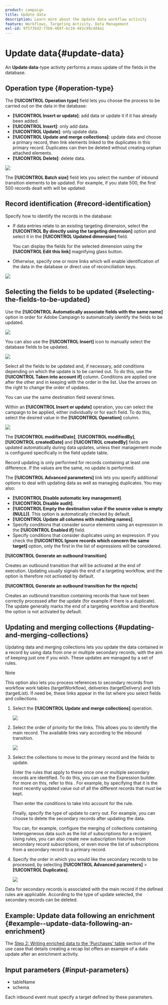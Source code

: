 ```yaml
---
product: campaign
title: Update data
description: Learn more about the Update data workflow activity
feature: Workflows, Targeting Activity, Data Management
exl-id: 9f5735d2-73b8-469f-bc10-482c99cdd4a1
---
```

# Update data{#update-data}



An **Update data**-type activity performs a mass update of the fields in the database.

## Operation type {#operation-type}

The **[!UICONTROL Operation type]** field lets you choose the process to be carried out on the data in the database:

* **[!UICONTROL Insert or update]**: add data or update it if it has already been added.
* **[!UICONTROL Insert]**: only add data.
* **[!UICONTROL Update]**: only update data.
* **[!UICONTROL Update and merge collections]**: update data and choose a primary record, then link elements linked to the duplicates in this primary record. Duplicates can then be deleted without creating orphan attached elements.
* **[!UICONTROL Delete]**: delete data.

![](assets/s_advuser_update_data_1.png)

The **[!UICONTROL Batch size]** field lets you select the number of inbound transition elements to be updated. For example, if you state 500, the first 500 records dealt with will be updated.

## Record identification {#record-identification}

Specify how to identify the records in the database:

* If data entries relate to an existing targeting dimension, select the **[!UICONTROL By directly using the targeting dimension]** option and select it in the **[!UICONTROL Updated dimension]** field.

  You can display the fields for the selected dimension using the **[!UICONTROL Edit this link]** magnifying glass button.

* Otherwise, specify one or more links which will enable identification of the data in the database or direct use of reconciliation keys.

![](assets/s_advuser_update_data_2.png)

## Selecting the fields to be updated {#selecting-the-fields-to-be-updated}

Use the **[!UICONTROL Automatically associate fields with the same name]** option in order for Adobe Campaign to automatically identify the fields to be updated.

![](assets/s_advuser_update_data_3b.png)

You can also use the **[!UICONTROL Insert]** icon to manually select the database fields to be updated.

![](assets/s_advuser_update_data_3.png)

Select all the fields to be updated and, if necessary, add conditions depending on which the update is to be carried out. To do this, use the **[!UICONTROL Taken into account if]** column. Conditions are applied one after the other and in keeping with the order in the list. Use the arrows on the right to change the order of updates.

You can use the same destination field several times.

Within an **[!UICONTROL Insert or update]** operation, you can select the campaign to be applied, either individually or for each field. To do this, select the desired value in the **[!UICONTROL Operation]** column.

![](assets/s_advuser_update_data_5.png)

The **[!UICONTROL modifiedDate]**, **[!UICONTROL modifiedBy]**, **[!UICONTROL createdDate]** and **[!UICONTROL createdBy]** fields are updated automatically during data updates, unless their management mode is configured specifically in the field update table.

Record updating is only performed for records containing at least one difference. If the values are the same, no update is performed.

The **[!UICONTROL Advanced parameters]** link lets you specify additional options to deal with updating data as well as managing duplicates. You may also:

* **[!UICONTROL Disable automatic key management]**.
* **[!UICONTROL Disable audit]**.
* **[!UICONTROL Empty the destination value if the source value is empty (NULL)]**. This option is automatically checked by default.
* **[!UICONTROL Update all columns with matching names]**.
* Specify conditions that consider source elements using an expression in the **[!UICONTROL Enabled if]** field.
* Specify conditions that consider duplicates using an expression. If you check the **[!UICONTROL Ignore records which concern the same target]** option, only the first in the list of expressions will be considered.

**[!UICONTROL Generate an outbound transition]**

Creates an outbound transition that will be activated at the end of execution. Updating usually signals the end of a targeting workflow, and the option is therefore not activated by default.

**[!UICONTROL Generate an outbound transition for the rejects]**

Creates an outbound transition containing records that have not been correctly processed after the update (for example if there is a duplicate). The update generally marks the end of a targeting workflow and therefore the option is not activated by default.

## Updating and merging collections {#updating-and-merging-collections}

Updating data and merging collections lets you update the data contained in a record by using data from one or multiple secondary records, with the aim of keeping just one if you wish. These updates are managed by a set of rules.

>[!NOTE]
>
>This option also lets you process references to secondary records from workflow work tables (targetWorkflow), deliveries (targetDelivery) and lists (targetList). If need be, these links appear in the list where you select fields and collections.

1. Select the **[!UICONTROL Update and merge collections]** operation.

   ![](assets/update_and_merge_collections1.png)

1. Select the order of priority for the links. This allows you to identify the main record. The available links vary according to the inbound transition.

   ![](assets/update_and_merge_collections2.png)

1. Select the collections to move to the primary record and the fields to update.

   Enter the rules that apply to these once one or multiple secondary records are identified. To do this, you can use the Expression builder. For more on this, refer to this  . For example, by specifying that it is the most recently updated value out of all the different records that must be kept.

   Then enter the conditions to take into account for the rule.

   Finally, specify the type of update to carry out. For example, you can choose to delete the secondary records after updating the data.

   You can, for example, configure the merging of collections containing heterogeneous data such as the list of subscriptions for a recipient. Using rules, you can also create new subscription histories from secondary record subscriptions, or even move the list of subscriptions from a secondary record to a primary record.

1. Specify the order in which you would like the secondary records to be processed, by selecting **[!UICONTROL Advanced parameters]** > **[!UICONTROL Duplicates]**.

   ![](assets/update_and_merge_collections3.png)

Data for secondary records is associated with the main record if the defined rules are applicable. According to the type of update selected, the secondary records can be deleted.

## Example: Update data following an enrichment {#example--update-data-following-an-enrichment}

The [Step 2: Writing enriched data to the 'Purchases' table](create-a-summary-list.md#step-2--writing-enriched-data-to-the--purchases--table) section of the use case that details creating a recap list offers an example of a data update after an enrichment activity.

## Input parameters {#input-parameters}

* tableName
* schema

Each inbound event must specify a target defined by these parameters.
